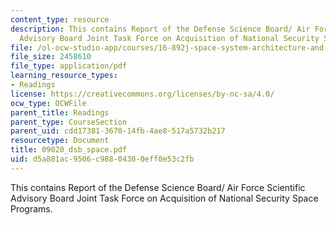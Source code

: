 ```yaml
---
content_type: resource
description: This contains Report of the Defense Science Board/ Air Force Scientific
  Advisory Board Joint Task Force on Acquisition of National Security Space Programs.
file: /ol-ocw-studio-app/courses/16-892j-space-system-architecture-and-design-fall-2004/d5a881ac9506c98804300eff0e53c2fb_09020_dsb_space.pdf
file_size: 2458610
file_type: application/pdf
learning_resource_types:
- Readings
license: https://creativecommons.org/licenses/by-nc-sa/4.0/
ocw_type: OCWFile
parent_title: Readings
parent_type: CourseSection
parent_uid: cdd17381-3670-14fb-4ae8-517a5732b217
resourcetype: Document
title: 09020_dsb_space.pdf
uid: d5a881ac-9506-c988-0430-0eff0e53c2fb
---
```

This contains Report of the Defense Science Board/ Air Force Scientific Advisory Board Joint Task Force on Acquisition of National Security Space Programs.